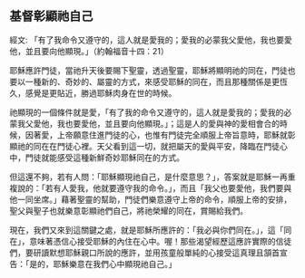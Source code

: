 ## 基督彰顯祂自己 ##

經文: 「有了我命令又遵守的，這人就是愛我的；愛我的必蒙我父愛他，我也要愛他，並且要向他顯現。」（約翰福音十四：21）



耶穌應許門徒，當祂升天後要賜下聖靈，透過聖靈，耶穌將顯明祂的同在，門徒也要以一種新的、奇妙的、屬靈的方式，來感受耶穌的同在，而且那種關係是更恆久，感覺是更貼近，勝過耶穌肉身在世的時候。

祂顯現的一個條件就是愛，「有了我的命令又遵守的，這人就是愛我的；愛我的必蒙我父愛他，我也要愛他，並且要向他顯現。」；這是人的愛與神的愛相會合的時候，因著愛，上帝願意住進門徒的心，也惟有門徒完全順服上帝旨意時，耶穌就彰顯祂的同在在門徒心裡。天父看到這一切，就把屬天的愛與平安，降臨在門徒心中，門徒就能感受這種新鮮奇妙耶穌同在的方式。

但這還不夠，若有人問：「耶穌顯現祂自己，是什麼意思？」，答案就是耶穌一再重複說的：「若有人愛我，他就要遵守我的命令。」，而且「我父也要愛他，我們要與他一同坐席。」藉著聖靈的幫助，門徒們樂意遵守上帝的命令，順服上帝的安排，聖父與聖子也就樂意彰顯祂們自己，將祂榮耀的同在，賞賜給我們。

現在，我們又來到這關鍵之處，就是耶穌所應許的：「我必與你們同在。」，這「同在」，意味著憑信心接受耶穌的內住在心中。喔！那些渴望經歷這應許實際的信徒們，要研讀默想耶穌親口所說的應許，並用孩童般單純的心接受這真理且頷首宣告：「是的，耶穌樂意在我們心中顯現祂自己。」